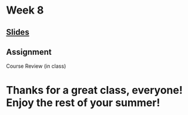 <!-- .slide: data-background="./Images/header.svg" data-background-repeat="none" data-background-size="40% 40%" data-background-position="center 10%" class="header" -->
# Week 8

## [**Slides**](https://shelleyhoover.github.io/UPP4652021/Slides/revealjsSlides/week8.html)

## Assignment

Course Review (in class)

# Thanks for a great class, everyone! Enjoy the rest of your summer!

